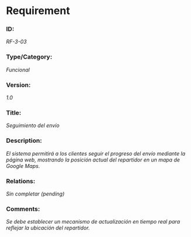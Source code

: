 # Requirement

### ID: 
_RF-3-03_

### Type/Category: 
_Funcional_

### Version: 
_1.0_

### Title: 
_Seguimiento del envío_

### Description: 
_El sistema permitirá a los clientes seguir el progreso del envío mediante la página web, mostrando la posición actual del repartidor en un mapa de Google Maps._

### Relations: 
_Sin completar (pending)_

### Comments: 
_Se debe establecer un mecanismo de actualización en tiempo real para reflejar la ubicación del repartidor._
